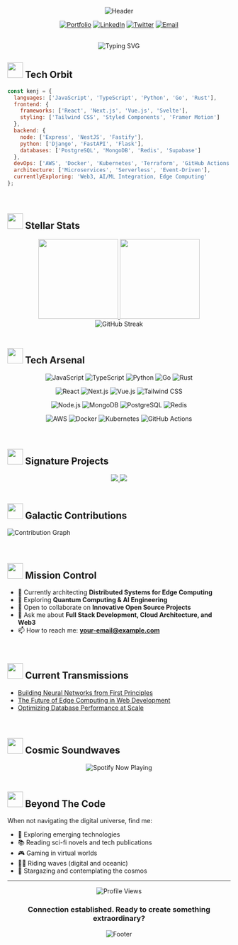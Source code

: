 <div align="center">
  
  ![Header](https://capsule-render.vercel.app/api?type=waving&color=0:5F7FFF,100:6B46C1&height=300&section=header&text=Kenj&fontSize=90&fontColor=ffffff&animation=fadeIn&fontAlignY=38&desc=Crafting%20Digital%20Experiences&descAlignY=55&descSize=20)

  [![Portfolio](https://img.shields.io/badge/Portfolio-100000?style=for-the-badge&logo=vercel&logoColor=white)](https://yourwebsite.com)
  [![LinkedIn](https://img.shields.io/badge/LinkedIn-0077B5?style=for-the-badge&logo=linkedin&logoColor=white)](https://linkedin.com/in/yourusername)
  [![Twitter](https://img.shields.io/badge/Twitter-1DA1F2?style=for-the-badge&logo=twitter&logoColor=white)](https://twitter.com/yourusername)
  [![Email](https://img.shields.io/badge/Email-D14836?style=for-the-badge&logo=gmail&logoColor=white)](mailto:your-email@example.com)
</div>

<br>

<div align="center">
  <img src="https://readme-typing-svg.herokuapp.com?font=Fira+Code&size=22&duration=3000&pause=1000&color=6B46C1&center=true&vCenter=true&width=500&lines=Full+Stack+Developer;Cloud+Architecture+Enthusiast;Open+Source+Contributor;AI+%26+ML+Explorer" alt="Typing SVG" />
</div>

## <img src="https://media.giphy.com/media/v1.Y2lkPTc5MGI3NjExcDlyZHliNTMzeWh3cTlpcXMwdGZtNmZ4aWM0cWFobG85MXo0MXMwcSZlcD12MV9pbnRlcm5hbF9naWZfYnlfaWQmY3Q9cw/jSKBmKkvo2dPQQtsR1/giphy.gif" width="35"> Tech Orbit

```javascript
const kenj = {
  languages: ['JavaScript', 'TypeScript', 'Python', 'Go', 'Rust'],
  frontend: {
    frameworks: ['React', 'Next.js', 'Vue.js', 'Svelte'],
    styling: ['Tailwind CSS', 'Styled Components', 'Framer Motion']
  },
  backend: {
    node: ['Express', 'NestJS', 'Fastify'],
    python: ['Django', 'FastAPI', 'Flask'],
    databases: ['PostgreSQL', 'MongoDB', 'Redis', 'Supabase']
  },
  devOps: ['AWS', 'Docker', 'Kubernetes', 'Terraform', 'GitHub Actions'],
  architecture: ['Microservices', 'Serverless', 'Event-Driven'],
  currentlyExploring: 'Web3, AI/ML Integration, Edge Computing'
};
```

<br>

## <img src="https://media.giphy.com/media/v1.Y2lkPTc5MGI3NjExYWJkMTBqZW9iY2VsMXZ3dGNrejlxYXRtbmNuMm1ldXIwOHZpdmY5YyZlcD12MV9pbnRlcm5hbF9naWZfYnlfaWQmY3Q9cw/cj87CxfRtrUifF3Ryk/giphy.gif" width="35"> Stellar Stats

<div align="center">
  <a href="https://github.com/kjyyx">
    <img height="180em" src="https://github-readme-stats.vercel.app/api?username=kjyyx&show_icons=true&theme=tokyonight&bg_color=0D1117&hide_border=true&border_radius=15&include_all_commits=true&count_private=true" />
    <img height="180em" src="https://github-readme-stats.vercel.app/api/top-langs/?username=kjyyx&layout=compact&theme=tokyonight&bg_color=0D1117&hide_border=true&border_radius=15" />
  </a>
</div>

<div align="center">
  <img src="https://github-readme-streak-stats.herokuapp.com/?user=kjyyx&theme=tokyonight&background=0D1117&hide_border=true&border_radius=15" alt="GitHub Streak" />
</div>

<br>

## <img src="https://media.giphy.com/media/v1.Y2lkPTc5MGI3NjExM3g4M2I3a2Znb2ptNmllcTZ2dmNodHdvdTJ2MDVoMGgyMWNzaG9xeCZlcD12MV9pbnRlcm5hbF9naWZfYnlfaWQmY3Q9cw/WFZvB7VIXBgiz3oDXE/giphy.gif" width="35"> Tech Arsenal

<div align="center">
  
  ![JavaScript](https://img.shields.io/badge/JavaScript-F7DF1E?style=for-the-badge&logo=javascript&logoColor=black)
  ![TypeScript](https://img.shields.io/badge/TypeScript-3178C6?style=for-the-badge&logo=typescript&logoColor=white)
  ![Python](https://img.shields.io/badge/Python-3776AB?style=for-the-badge&logo=python&logoColor=white)
  ![Go](https://img.shields.io/badge/Go-00ADD8?style=for-the-badge&logo=go&logoColor=white)
  ![Rust](https://img.shields.io/badge/Rust-000000?style=for-the-badge&logo=rust&logoColor=white)
  
  ![React](https://img.shields.io/badge/React-61DAFB?style=for-the-badge&logo=react&logoColor=black)
  ![Next.js](https://img.shields.io/badge/Next.js-000000?style=for-the-badge&logo=nextdotjs&logoColor=white)
  ![Vue.js](https://img.shields.io/badge/Vue.js-4FC08D?style=for-the-badge&logo=vuedotjs&logoColor=white)
  ![Tailwind CSS](https://img.shields.io/badge/Tailwind_CSS-38B2AC?style=for-the-badge&logo=tailwind-css&logoColor=white)
  
  ![Node.js](https://img.shields.io/badge/Node.js-339933?style=for-the-badge&logo=nodedotjs&logoColor=white)
  ![MongoDB](https://img.shields.io/badge/MongoDB-47A248?style=for-the-badge&logo=mongodb&logoColor=white)
  ![PostgreSQL](https://img.shields.io/badge/PostgreSQL-316192?style=for-the-badge&logo=postgresql&logoColor=white)
  ![Redis](https://img.shields.io/badge/Redis-DC382D?style=for-the-badge&logo=redis&logoColor=white)
  
  ![AWS](https://img.shields.io/badge/AWS-232F3E?style=for-the-badge&logo=amazon-aws&logoColor=white)
  ![Docker](https://img.shields.io/badge/Docker-2496ED?style=for-the-badge&logo=docker&logoColor=white)
  ![Kubernetes](https://img.shields.io/badge/Kubernetes-326CE5?style=for-the-badge&logo=kubernetes&logoColor=white)
  ![GitHub Actions](https://img.shields.io/badge/GitHub_Actions-2088FF?style=for-the-badge&logo=github-actions&logoColor=white)
  
</div>

<br>

## <img src="https://media.giphy.com/media/v1.Y2lkPTc5MGI3NjExZ2g3OHk1ZXkyb2NnMjh0aHRrMXR6Z3ZqcHR2cGo5b29jcXZzMXY1NSZlcD12MV9pbnRlcm5hbF9naWZfYnlfaWQmY3Q9cw/hS42TuYYnANLFR9IRQ/giphy.gif" width="35"> Signature Projects

<div align="center">
  <a href="https://github.com/kjyyx/project-name">
    <img src="https://github-readme-stats.vercel.app/api/pin/?username=kjyyx&repo=project-name&theme=tokyonight&bg_color=0D1117&hide_border=true&border_radius=15" />
  </a>
  <a href="https://github.com/kjyyx/another-project">
    <img src="https://github-readme-stats.vercel.app/api/pin/?username=kjyyx&repo=another-project&theme=tokyonight&bg_color=0D1117&hide_border=true&border_radius=15" />
  </a>
</div>

<br>

## <img src="https://media.giphy.com/media/v1.Y2lkPTc5MGI3NjExOXg5eGNrZ3YzaWR0cGg1dXFrcm03MTAxYWtvMzNsMnQzdWFhYmpqeiZlcD12MV9pbnRlcm5hbF9naWZfYnlfaWQmY3Q9cw/LMt9638dO8dftAjtco/giphy.gif" width="35"> Galactic Contributions

![Contribution Graph](https://github-readme-activity-graph.vercel.app/graph?username=kjyyx&theme=react-dark&bg_color=0D1117&hide_border=true&line=5F7FFF&point=6B46C1)

<br>

## <img src="https://media.giphy.com/media/v1.Y2lkPTc5MGI3NjExdG91bGFna2ZyZmxvaWlmNTB0bzQzZ3prbzliaDc2b2VqMnhscmZkZSZlcD12MV9pbnRlcm5hbF9naWZfYnlfaWQmY3Q9cw/XEDIHHp3i8bVoYxdri/giphy.gif" width="35"> Mission Control

- 🔭 Currently architecting **Distributed Systems for Edge Computing**
- 🌱 Exploring **Quantum Computing & AI Engineering**
- 👯 Open to collaborate on **Innovative Open Source Projects**
- 💬 Ask me about **Full Stack Development, Cloud Architecture, and Web3**
- 📫 How to reach me: **your-email@example.com**

<br>

## <img src="https://media.giphy.com/media/v1.Y2lkPTc5MGI3NjExcXBkeTRqdmNudmJubXA5Y3g0d3loaXZxaWo2Y3NzMHJ6Y3RqajRiYiZlcD12MV9pbnRlcm5hbF9naWZfYnlfaWQmY3Q9cw/RJVw6tIfb2dIwTHFb0/giphy.gif" width="35"> Current Transmissions

<!-- BLOG-POST-LIST:START -->
- [Building Neural Networks from First Principles](https://yourblog.com/post1)
- [The Future of Edge Computing in Web Development](https://yourblog.com/post2)
- [Optimizing Database Performance at Scale](https://yourblog.com/post3)
<!-- BLOG-POST-LIST:END -->

<br>

## <img src="https://media.giphy.com/media/v1.Y2lkPTc5MGI3NjExODQza3ZoazE5bW1ndHRsamUxNHN2YzJrOThmeWx4NGV5MDhjcmhveCZlcD12MV9pbnRlcm5hbF9naWZfYnlfaWQmY3Q9cw/kbRb4eyCNC0aMz5x68/giphy.gif" width="35"> Cosmic Soundwaves

<div align="center">
  <img src="https://spotify-github-profile.vercel.app/api/view?uid=YOUR_SPOTIFY_USER_ID&cover_image=true&theme=novatorem&bar_color=6B46C1&bar_color_cover=false" alt="Spotify Now Playing" />
</div>

<br>

## <img src="https://media.giphy.com/media/v1.Y2lkPTc5MGI3NjExOW83M3E4cmVneDVvaXQxOW1taTBqa2R4MXIyam5taW5ueWE0dTF1OCZlcD12MV9pbnRlcm5hbF9naWZfYnlfaWQmY3Q9cw/3o7aD4ubUVr8EkgQF2/giphy.gif" width="35"> Beyond The Code

When not navigating the digital universe, find me:
- 🚀 Exploring emerging technologies
- 📚 Reading sci-fi novels and tech publications
- 🎮 Gaming in virtual worlds
- 🏄‍♂️ Riding waves (digital and oceanic)
- 🌌 Stargazing and contemplating the cosmos

---

<div align="center">
  <img src="https://komarev.com/ghpvc/?username=kjyyx&color=6B46C1&style=for-the-badge" alt="Profile Views" />
  
  <h3>Connection established. Ready to create something extraordinary?</h3>
  
  ![Footer](https://capsule-render.vercel.app/api?type=waving&color=0:5F7FFF,100:6B46C1&height=120&section=footer&text=&fontSize=90)
</div>
